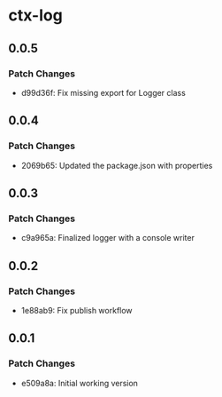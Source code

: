 # ctx-log

## 0.0.5

### Patch Changes

- d99d36f: Fix missing export for Logger class

## 0.0.4

### Patch Changes

- 2069b65: Updated the package.json with properties

## 0.0.3

### Patch Changes

- c9a965a: Finalized logger with a console writer

## 0.0.2

### Patch Changes

- 1e88ab9: Fix publish workflow

## 0.0.1

### Patch Changes

- e509a8a: Initial working version
